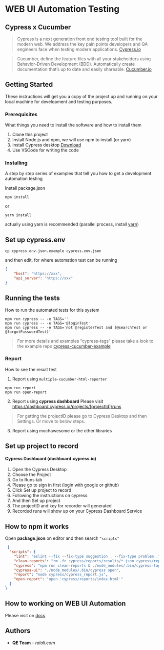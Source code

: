 # WEB UI Automation Testing
## Cypress x Cucumber

> Cypress is a next generation front end testing tool built for the modern web. We address the key pain points developers and QA engineers face when testing modern applications. [Cypress.io](https://docs.cypress.io/guides/overview/why-cypress.html#What-you%E2%80%99ll-learn)

> Cucumber, define the feature files with all your stakeholders using Behavior-Driven Development (BDD). Automatically create documentation that’s up to date and easily shareable. [Cucumber.io](https://cucumber.io/)

## Getting Started

These instructions will get you a copy of the project up and running on your local machine for development and testing purposes.

### Prerequisites

What things you need to install the software and how to install them
1. Clone this project
2. Install Node.js and npm, we will use npm to install (or yarn)
3. Install Cypress desktop [Download](https://cdn.cypress.io/desktop/4.0.1/darwin-x64/cypress.zip)
4. Use VSCode for writing the code

### Installing

A step by step series of examples that tell you how to get a development automation testing

Install package.json

```
npm install
```

or

```
yarn install
```
actually using yarn is recommended (parallel process, install [yarn](https://classic.yarnpkg.com/en/docs/install/#mac-stable))

## Set up cypress.env
```
cp cypress.env.json.example cypress.env.json
```
and then edit, for where automation test can be running
```json
{
    "host": "https://xxx",
    "api_server": "https://xxx"
}
```

## Running the tests
How to run the automated tests for this system

```
npm run cypress -- -e TAGS=''
npm run cypress -- -e TAGS='@loginTest'
npm run cypress -- -e TAGS='not @registerTest and (@searchTest or @forgotPasswordTest)'
```
> For more details and examples "cypress-tags" please take a look to the example repo [cypress-cucumber-example](https://github.com/TheBrainFamily/cypress-cucumber-example)

### Report
How to see the result test
1. Report using `multiple-cucumber-html-reporter`
```
npm run report
npm run open-report
```
2. Report using **cypress dashboard**
Please visit https://dashboard.cypress.io/projects/[projectId]/runs

> For getting the projectID please go to Cypress Desktop and then Settings. Or move to below steps.

3. Report using mochawesome or the other libraries

## Set up project to record
#### Cypress Dashboard (dashboard.cypress.io)

1. Open the Cypress Desktop
2. Choose the Project
3. Go to Runs tab
4. Please go to sign in first (login with google or github)
5. Click Set up project to record
6. Following the instructions on cypress
7. And then Set up project
8. The projectID and key for recorder will generated
9. Recorded runs will show up on your Cypress Dashboard Service

## How to npm it works
Open **package.json** on editor and then search `"scripts"`
```json
 {
  "scripts": {
    "lint": "eslint --fix --fix-type suggestion . --fix-type problem .",
    "clean-reports": "rm -fr cypress/reports/results/*.json cypress/reports/features cypress/reports/index.html",
    "cypress": "npm run clean-reports & ./node_modules/.bin/cypress-tags run --spec \"cypress/integration/*.feature\"",
    "cypress-ui": "./node_modules/.bin/cypress open",
    "report": "node cypress/cypress_report.js",
    "open-report": "open 'cypress/reports/index.html'"
  }
}
  ```

## How to working on WEB UI Automation
Please visit on [docs](https://github.com)


## Authors
* **QE Team** - *ralali.com* 
